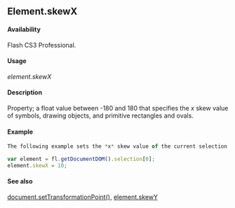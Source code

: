 ## Element.skewX

#### Availability

Flash CS3 Professional.

#### Usage

*element.skewX*

#### Description

Property; a float value between -180 and 180 that specifies the *x* skew value of symbols, drawing objects, and primitive rectangles and ovals.

#### Example

```javascript
The following example sets the *x* skew value of the current selection to 10:

var element = fl.getDocumentDOM().selection[0]; 
element.skewX = 10;

```
#### See also

[document.setTransformationPoint()](../Document_object/docu9939.md), [element.skewY](../Element_object/elemen21.md)

<span id="element.skewY" class="anchor"></span>
